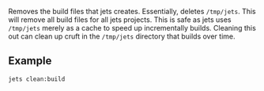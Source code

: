 Removes the build files that jets creates. Essentially, deletes `/tmp/jets`. This will remove all build files for all jets projects. This is safe as jets uses `/tmp/jets` merely as a cache to speed up incrementally builds. Cleaning this out can clean up cruft in the `/tmp/jets` directory that builds over time.

## Example

    jets clean:build
